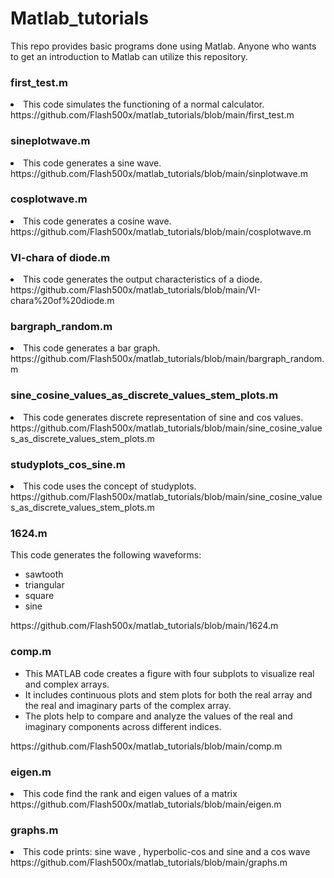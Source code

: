 <h1>Matlab_tutorials </h1> 
This repo provides basic programs done using Matlab. Anyone who wants to get an introduction to Matlab can utilize this repository.
<h3>first_test.m</h3>
<li>This code simulates the functioning of a normal calculator. https://github.com/Flash500x/matlab_tutorials/blob/main/first_test.m</li>
<h3>sineplotwave.m</h3>
<li>This code generates a sine wave.
https://github.com/Flash500x/matlab_tutorials/blob/main/sinplotwave.m</li>
<h3>cosplotwave.m</h3>
<li>This code generates a cosine wave.
https://github.com/Flash500x/matlab_tutorials/blob/main/cosplotwave.m</li>
<h3>VI-chara of diode.m</h3>
<li>This code generates the output characteristics of a diode. 
  https://github.com/Flash500x/matlab_tutorials/blob/main/VI-chara%20of%20diode.m</li>
<h3>bargraph_random.m</h3>
<li>This code generates a bar graph. https://github.com/Flash500x/matlab_tutorials/blob/main/bargraph_random.m</li>
<h3>sine_cosine_values_as_discrete_values_stem_plots.m</h3>
<li>This code generates discrete representation of sine and cos values. https://github.com/Flash500x/matlab_tutorials/blob/main/sine_cosine_values_as_discrete_values_stem_plots.m</li>
<h3>studyplots_cos_sine.m</h3>
<li>This code uses the concept of studyplots. https://github.com/Flash500x/matlab_tutorials/blob/main/sine_cosine_values_as_discrete_values_stem_plots.m</li>
<h3>1624.m</h3>
This code generates the following waveforms:
<body>
  <ul>
    <li>sawtooth</li>
  <li>triangular</li>
    <li>square</li>
     <li>sine</li>
  </ul>
</body>
https://github.com/Flash500x/matlab_tutorials/blob/main/1624.m
<h3>comp.m</h3>
<ul> <li>This MATLAB code creates a figure with four subplots to visualize real and complex arrays.</li> <li>It includes continuous plots and stem plots for both the real array and the real and imaginary parts of the complex array.</li> <li>The plots help to compare and analyze the values of the real and imaginary components across different indices.</li> </ul>
https://github.com/Flash500x/matlab_tutorials/blob/main/comp.m

<h3>eigen.m</h3>
<li>This code find the rank and eigen values of a matrix</li>
https://github.com/Flash500x/matlab_tutorials/blob/main/eigen.m


<h3>graphs.m</h3>
<li>This code prints: sine wave , hyperbolic-cos and sine and a cos wave</li>
https://github.com/Flash500x/matlab_tutorials/blob/main/graphs.m
